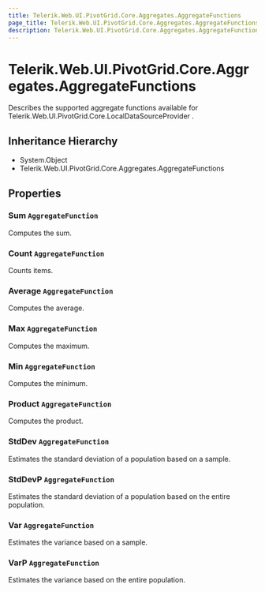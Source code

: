 ```yaml
---
title: Telerik.Web.UI.PivotGrid.Core.Aggregates.AggregateFunctions
page_title: Telerik.Web.UI.PivotGrid.Core.Aggregates.AggregateFunctions
description: Telerik.Web.UI.PivotGrid.Core.Aggregates.AggregateFunctions
---
```


# Telerik.Web.UI.PivotGrid.Core.Aggregates.AggregateFunctions

Describes the supported aggregate functions available for Telerik.Web.UI.PivotGrid.Core.LocalDataSourceProvider .

## Inheritance Hierarchy

* System.Object
* Telerik.Web.UI.PivotGrid.Core.Aggregates.AggregateFunctions

## Properties

###  Sum `AggregateFunction`

Computes the sum.

###  Count `AggregateFunction`

Counts items.

###  Average `AggregateFunction`

Computes the average.

###  Max `AggregateFunction`

Computes the maximum.

###  Min `AggregateFunction`

Computes the minimum.

###  Product `AggregateFunction`

Computes the product.

###  StdDev `AggregateFunction`

Estimates the standard deviation of a population based on a sample.

###  StdDevP `AggregateFunction`

Estimates the standard deviation of a population based on the entire population.

###  Var `AggregateFunction`

Estimates the variance based on a sample.

###  VarP `AggregateFunction`

Estimates the variance based on the entire population.

